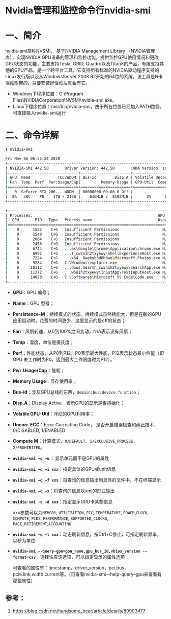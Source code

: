 # Nvidia管理和监控命令行nvidia-smi

# 一、简介

nvidia-smi简称NVSMI， 基于NVIDIA Management Library （NVIDIA管理库），实现NVIDIA GPU设备的管理和监控功能。提供监控GPU使用情况和更改GPU状态的功能，主要支持Tesla, GRID, Quadro以及TitanX的产品，有限支持其他的GPU产品。是一个跨平台工具，它支持所有标准的NVIDIA驱动程序支持的Linux发行版以及从WindowsServer 2008 R2开始的64位的系统。该工具是N卡驱动附带的，只要安装好驱动后就会有它。

- Windows下程序位置：C:\Program Files\NVIDIACorporation\NVSMI\nvidia-smi.exe。
- Linux下程序位置：/usr/bin/nvidia-smi，由于所在位置已经加入PATH路径，可直接输入nvidia-smi运行

# 二、命令详解

```bash
$ nvidia-smi

Fri Nov 06 06:55:24 2020
+-----------------------------------------------------------------------------+
| NVIDIA-SMI 442.50       Driver Version: 442.50       CUDA Version: 10.2     |
|-------------------------------+----------------------+----------------------+
| GPU  Name            TCC/WDDM | Bus-Id        Disp.A | Volatile Uncorr. ECC |
| Fan  Temp  Perf  Pwr:Usage/Cap|         Memory-Usage | GPU-Util  Compute M. |
|===============================+======================+======================|
|   0  GeForce RTX 206... WDDM  | 00000000:09:00.0 Off |                  N/A |
|  0%   38C    P8    17W / 215W |    616MiB /  8192MiB |      2%      Default |
+-------------------------------+----------------------+----------------------+

+-----------------------------------------------------------------------------+
| Processes:                                                       GPU Memory |
|  GPU       PID   Type   Process name                             Usage      |
|=============================================================================|
|    0      1532    C+G   Insufficient Permissions                   N/A      |
|    0      1540    C+G   Insufficient Permissions                   N/A      |
|    0      2064    C+G   Insufficient Permissions                   N/A      |
|    0      2456    C+G   Insufficient Permissions                   N/A      |
|    0      6744    C+G   ...es\Google\Chrome\Application\chrome.exe N/A      |
|    0      6992    C+G   ...t_cw5n1h2txyewy\ShellExperienceHost.exe N/A      |
|    0      7224    C+G   ...x64__8wekyb3d8bbwe\Microsoft.Photos.exe N/A      |
|    0      9284    C+G   C:\Windows\explorer.exe                    N/A      |
|    0     10312    C+G   ...dows.Search_cw5n1h2txyewy\SearchApp.exe N/A      |
|    0     11272    C+G   ...w5n1h2txyewy\InputApp\TextInputHost.exe N/A      |
|    0     14020    C+G   C:\Softwares\Microsoft VS Code\Code.exe    N/A      |
+-----------------------------------------------------------------------------+
```



- **GPU**：GPU 编号；
- **Name**：GPU 型号；
- **Persistence-M**：持续模式的状态。持续模式虽然耗能大，但是在新的GPU应用启动时，花费的时间更少，这里显示的是off的状态；
- **Fan**：风扇转速，从0到100%之间变动，N/A表示没有风扇；
- **Temp**：温度，单位是摄氏度；
- **Perf**：性能状态，从P0到P12，P0表示最大性能，P12表示状态最小性能（即 GPU 未工作时为P0，达到最大工作限度时为P12）。
- **Pwr:Usage/Cap**：能耗；
- **Memory Usage**：显存使用率；
- **Bus-Id**：涉及GPU总线的东西，`domain:bus:device.function`；
- **Disp.A**：Display Active，表示GPU的显示是否初始化；
- **Volatile GPU-Util**：浮动的GPU利用率；
- **Uncorr. ECC**：Error Correcting Code， 是否开启错误检查和纠正技术，0/DISABLED, 1/ENABLED
- **Compute M**：计算模式，`0/DEFAULT, 1/EXCLUSIVE_PROCESS, 2/PROHIBITED`。



- **`nvidia-smi –q –u`** ：显示单元而不是GPU的属性

- **`nvidia-smi –q –i xxx`**：指定具体的GPU或unit信息

- **`nvidia-smi –q –f xxx`**：将查询的信息输出到具体的文件中，不在终端显示

- **`nvidia-smi –q –x`**：将查询的信息以xml的形式输出

- **`nvidia-smi -q –d xxx`**：指定显示GPU卡某些信息

  xxx参数可以为`MEMORY`, `UTILIZATION`, `ECC`, `TEMPERATURE`, `POWER`,`CLOCK`, `COMPUTE`, `PIDS`, `PERFORMANCE`, `SUPPORTED_CLOCKS`, `PAGE_RETIREMENT`,`ACCOUNTING`

- **`nvidia-smi –q –l xxx`**：动态刷新信息，按Ctrl+C停止，可指定刷新频率，以秒为单位

- **`nvidia-smi --query-gpu=gpu_name,gpu_bus_id,vbios_version --format=csv`**：选择性查询选项，可以指定显示的属性选项

  可查看的属性有：timestamp，driver_version，pci.bus，pcie.link.width.current等。（可查看nvidia-smi--help-query–gpu来查看有哪些属性）

## 参考：

1. https://blog.csdn.net/handsome_bear/article/details/80903477

   


